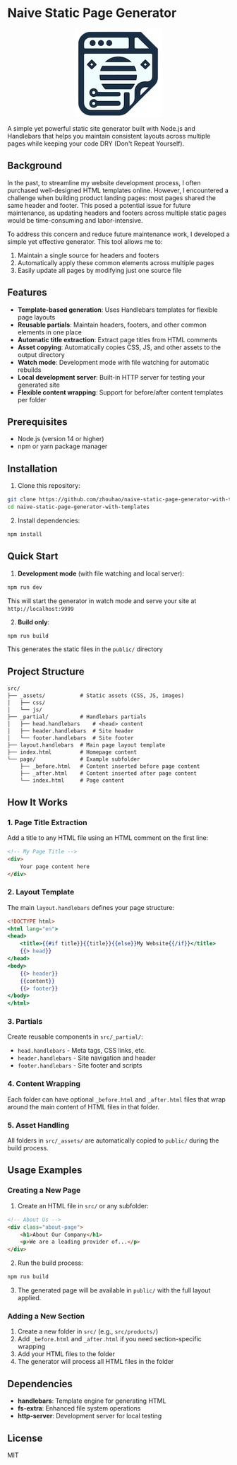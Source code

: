 # Naive Static Page Generator

<p align="center">
  <img src="icon.png" alt="Naive static page generator icon">
</p>

A simple yet powerful static site generator built with Node.js and Handlebars that helps you maintain consistent layouts across multiple pages while keeping your code DRY (Don't Repeat Yourself).


## Background

In the past, to streamline my website development process, I often purchased well-designed HTML templates online.
However, I encountered a challenge when building product landing pages: most pages shared the same header and footer.
This posed a potential issue for future maintenance, as updating headers and footers across multiple static pages would
be time-consuming and labor-intensive.

To address this concern and reduce future maintenance work, I developed a simple yet effective generator. This tool
allows me to:

1. Maintain a single source for headers and footers
2. Automatically apply these common elements across multiple pages
3. Easily update all pages by modifying just one source file


## Features

- **Template-based generation**: Uses Handlebars templates for flexible page layouts
- **Reusable partials**: Maintain headers, footers, and other common elements in one place
- **Automatic title extraction**: Extract page titles from HTML comments
- **Asset copying**: Automatically copies CSS, JS, and other assets to the output directory
- **Watch mode**: Development mode with file watching for automatic rebuilds
- **Local development server**: Built-in HTTP server for testing your generated site
- **Flexible content wrapping**: Support for before/after content templates per folder

## Prerequisites

- Node.js (version 14 or higher)
- npm or yarn package manager

## Installation

1. Clone this repository:
```bash
git clone https://github.com/zhouhao/naive-static-page-generator-with-templates.git
cd naive-static-page-generator-with-templates
```

2. Install dependencies:
```bash
npm install
```

## Quick Start

1. **Development mode** (with file watching and local server):
```bash
npm run dev
```
This will start the generator in watch mode and serve your site at `http://localhost:9999`

2. **Build only**:
```bash
npm run build
```
This generates the static files in the `public/` directory

## Project Structure

```
src/
├── _assets/           # Static assets (CSS, JS, images)
│   ├── css/
│   └── js/
├── _partial/          # Handlebars partials
│   ├── head.handlebars    # <head> content
│   ├── header.handlebars  # Site header
│   └── footer.handlebars  # Site footer
├── layout.handlebars  # Main page layout template
├── index.html         # Homepage content
└── page/              # Example subfolder
    ├── _before.html   # Content inserted before page content
    ├── _after.html    # Content inserted after page content
    └── index.html     # Page content
```

## How It Works

### 1. Page Title Extraction
Add a title to any HTML file using an HTML comment on the first line:
```html
<!-- My Page Title -->
<div>
    Your page content here
</div>
```

### 2. Layout Template
The main `layout.handlebars` defines your page structure:
```handlebars
<!DOCTYPE html>
<html lang="en">
<head>
    <title>{{#if title}}{{title}}{{else}}My Website{{/if}}</title>
    {{> head}}
</head>
<body>
    {{> header}}
    {{content}}
    {{> footer}}
</body>
</html>
```

### 3. Partials
Create reusable components in `src/_partial/`:
- `head.handlebars` - Meta tags, CSS links, etc.
- `header.handlebars` - Site navigation and header
- `footer.handlebars` - Site footer and scripts

### 4. Content Wrapping
Each folder can have optional `_before.html` and `_after.html` files that wrap around the main content of HTML files in that folder.

### 5. Asset Handling
All folders in `src/_assets/` are automatically copied to `public/` during the build process.

## Usage Examples

### Creating a New Page

1. Create an HTML file in `src/` or any subfolder:
```html
<!-- About Us -->
<div class="about-page">
    <h1>About Our Company</h1>
    <p>We are a leading provider of...</p>
</div>
```

2. Run the build process:
```bash
npm run build
```

3. The generated page will be available in `public/` with the full layout applied.

### Adding a New Section

1. Create a new folder in `src/` (e.g., `src/products/`)
2. Add `_before.html` and `_after.html` if you need section-specific wrapping
3. Add your HTML files to the folder
4. The generator will process all HTML files in the folder


## Dependencies

- **handlebars**: Template engine for generating HTML
- **fs-extra**: Enhanced file system operations
- **http-server**: Development server for local testing



## License

MIT

